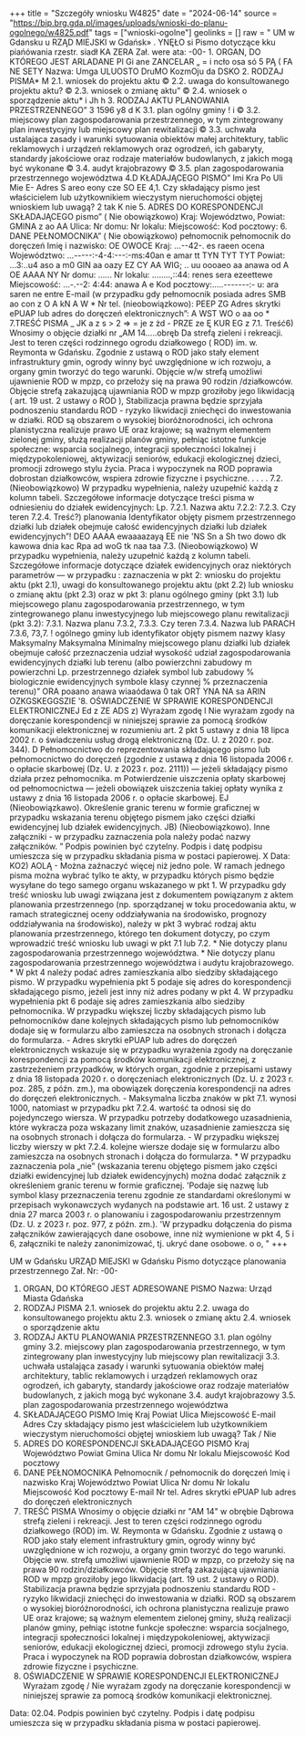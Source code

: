 +++
title = "Szczegóły wniosku W4825"
date = "2024-06-14"
source = "https://bip.brg.gda.pl/images/uploads/wnioski-do-planu-ogolnego/w4825.pdf"
tags = ["wnioski-ogolne"]
geolinks = []
raw = " UM w Gdansku u  RZĄD MIEJSKI w Gdańsk» . YNĘŁO si Pismo dotyczące kku piańówania rzestr. siadł KA ZERA Zał. were ata: -00- 1. ORGAN, DO KTÓREGO JEST ARLADANE Pl Gi ane ZANCELAR „ =  i ncło osa só 5 PĄ ( FA NE SETY Nazwa: Umga ULUOSTO  DruMO KozmOju da DSKO 2. RODZAJ PISMA* M 2.1. wniosek do projektu aktu © 2.2. uwaga do konsultowanego projektu aktu? © 2.3. wniosek o zmianę aktu” © 2.4. wniosek o sporządzenie aktu* i Jh  h  3. RODZAJ AKTU PLANOWANIA PRZESTRZENNEGO”  3 1596 y8 d K 3.1. plan ogólny gminy ! i © 3.2. miejscowy plan zagospodarowania przestrzennego, w tym zintegrowany plan inwestycyjny lub miejscowy plan rewitalizacji © 3.3. uchwała ustalająca zasady i warunki sytuowania obiektów małej architektury, tablic reklamowych i urządzeń reklamowych oraz ogrodzeń, ich gabaryty, standardy jakościowe oraz rodzaje materiałów budowlanych, z jakich mogą być wykonane © 3.4. audyt krajobrazowy © 3.5. plan zagospodarowania przestrzennego województwa 4.D KŁADAJĄCEGO PISMO” Imi Kra Po Uli Mie E- Adres S  areo eony cze SO EE 4,1. Czy składający pismo jest właścicielem lub użytkownikiem wieczystym nieruchomości objętej wnioskiem lub uwagą? 2 tak K nie 5. ADRES DO KORESPONDENCJI SKŁADAJĄCEGO pismo” ( Nie obowiązkowo) Kraj: Województwo, Powiat: GMINA z ao AA Ulica: Nr domu: Nr lokalu: Miejscowość: Kod pocztowy: 6. DANE PEŁNOMOCNIKA” ( Nie obowiązkowo)  pełnomocnik pełnomocnik do doręczeń Imię i nazwisko: OE OWOCE Kraj: ...--42-. es raeen ocena Województwo: ...-----:-4-4:---:-ms:40an e amar tt TYN TYT TYT Powiat: ...3:..u4 aso a m0 GIN aa oazy EZ CY AA WIG; .. uu oooaeo aa anawa od A OE AAAA NY Nr domu: ...... Nr lokalu: ........,::44: renes sera ezeettewe Miejscowość: ...-.--2: 4:44: anawa A e Kod pocztowy:.....-------:- u: ara saren ne entre E-mail (w przypadku gdy pełnomocnik posiada adres SMB ao con z O A kN A W * Nr tel. (nieobowiązkowo): PEEP ZG  Adres skrytki ePUAP lub adres do doręczeń elektronicznych”: A WST WO o aa oo * 7.TREŚĆ PISMA _ JK a z s  > 2 => = je z żd - PRZE ze Ę KUR EG z 7.1. Treść6) Wnosimy o objęcie działki nr „AM 14.....obręb Da strefą zieleni i rekreacji. Jest to teren części rodzinnego ogrodu działkowego ( ROD) im. w. Reymonta w Gdańsku. Zgodnie z ustawą o  ROD jako stały element infrastruktury gmin, ogrody winny być uwzględnione w ich rozwoju, a organy  gmin tworzyć do tego warunki. Objęcie w/w strefą umożliwi ujawnienie ROD w mpzp, co przełoży się na  prawa 90 rodzin /działkowców. Objęcie strefą zakazującą ujawniania ROD w mpzp groziłoby jego likwidacją ( art. 19 ust. 2 ustawy o ROD ), Stabilizacja prawna będzie sprzyjała podnoszeniu standardu ROD - ryzyko likwidacji zniechęci do inwestowania w działki. ROD są obszarem o wysokiej bioróżnorodności, ich ochrona planistyczna realizuje prawo UE oraz krajowe; są ważnym elementem zielonej gminy, służą realizacji planów gminy, pełniąc istotne funkcje społeczne: wsparcia socjalnego, integracji społeczności lokalnej i międzypokoleniowej, aktywizacji seniorów, edukacji ekologicznej dzieci, promocji zdrowego stylu życia. Praca i wypoczynek na ROD poprawia dobrostan działkowców, wspiera zdrowie fizyczne i psychiczne. . . . .  7.2. (Nieobowiązkowo) W przypadku wypełnienia, należy uzupełnić każdą z kolumn tabeli. Szczegółowe informacje dotyczące treści pisma w odniesieniu do działek ewidencyjnych:  Lp.  7.2.1. Nazwa aktu 7.2.2: 7.2.3. Czy teren 7.2.4. Treść?)  planowania Identyfikator objęty pismem  przestrzennego działki lub działek obejmuje całość  ewidencyjnych działki lub działek ewidencyjnych”!  DEO AAAA ewaaaazayą EE nie 'NS Sn a Sh two dowo dk kawowa dnia kac Rpa ad woG tk naa taa 7.3. (Nieobowiązkowo) W przypadku wypełnienia, należy uzupełnić każdą z kolumn tabeli.  Szczegółowe informacje dotyczące działek ewidencyjnych oraz niektórych parametrów — w przypadku : zaznaczenia w pkt 2: wniosku do projektu aktu (pkt 2.1), uwagi do konsultowanego projektu aktu (pkt 2.2)  lub wniosku o zmianę aktu (pkt 2.3) oraz w pkt 3: planu ogólnego gminy (pkt 3.1) lub miejscowego planu  zagospodarowania przestrzennego, w tym zintegrowanego planu inwestycyjnego lub miejscowego planu rewitalizacji (pkt 3.2):  7.3.1. Nazwa planu 7.3.2, 7.3.3. Czy teren 7.3.4. Nazwa lub PARACH 7.3.6, 73,7. ! ogólnego gminy lub identyfikator objęty pismem nazwy klasy Maksymalny Maksymalna Minimalny miejscowego planu działki lub działek  obejmuje całość przeznaczenia udział wysokość udział zagospodarowania ewidencyjnych działki lub terenu (albo powierzchni zabudowy m powierzchni Lp. przestrzennego działek symbol lub zabudowy % biologicznie ewidencyjnych symbole klasy czynnej % przeznaczenia terenu)” ORA poaano anawa wiaaódawa 0 tak ORT  YNA NA sa ARIN OZKGSKEGGSZIE  '8. OŚWIADCZENIE W SPRAWIE KORESPONDENCJI ELEKTRONICZNEJ Ed z ZE ADS z) Wyrażam zgodę l Nie wyrażam zgody na doręczanie korespondencji w niniejszej sprawie za pomocą środków komunikacji elektronicznej w rozumieniu art. 2 pkt 5 ustawy z dnia 18 lipca 2002 r. o świadczeniu usług drogą elektroniczną (Dz. U. z 2020 r. poz. 344). D Pełnomocnictwo do reprezentowania składającego pismo lub pełnomocnictwo do doręczeń (zgodnie z ustawą z dnia 16 listopada 2006 r. o opłacie skarbowej (Dz. U. z 2023 r. poz. 2111)) — jeżeli składający pismo działa przez pełnomocnika. m Potwierdzenie uiszczenia opłaty skarbowej od pełnomocnictwa — jeżeli obowiązek uiszczenia takiej opłaty wynika z ustawy z dnia 16 listopada 2006 r. o opłacie skarbowej. EJ (Nieobowiązkawo). Określenie granic terenu w formie graficznej w przypadku wskazania terenu objętego pismem jako części działki ewidencyjnej lub działek ewidencyjnych. JB) (Nieobowiązkowo). Inne załączniki - w przypadku zaznaczenia pola należy podać nazwy załączników. ” Podpis powinien być czytelny. Podpis i datę podpisu umieszcza się w przypadku składania pisma w postaci papierowej. X Data: KO2) AOLĄ - Można zaźnaczyć więcej niż jedno pole. W ramach jednego pisma można wybrać tylko te akty, w przypadku których pismo będzie wysyłane do tego samego organu wskazanego w pkt 1. W przypadku gdy treść wniosku lub uwagi związana jest z dokumentem powiązanym z aktem planowania przestrzennego (np. sporządzanej w toku procedowania aktu, w ramach strategicznej oceny oddziaływania na środowisko, prognozy oddziaływania na środowisko), należy w pkt 3 wybrać rodzaj aktu planowania przestrzennego, którego ten dokument dotyczy, po czym wprowadzić treść wniosku lub uwagi w pkt 7.1 lub 7.2. * Nie dotyczy planu zagospodarowania przestrzennego województwa. * Nie dotyczy planu zagospodarowania przestrzennego województwa i audytu krajobrazowego. * W pkt 4 należy podać adres zamieszkania albo siedziby składającego pismo. W przypadku wypełnienia pkt 5 podaje się adres do korespondencji składającego pismo, jeżeli jest inny niż adres podany w pkt 4. W przypadku wypełnienia pkt 6 podaje się adres zamieszkania albo siedziby pełnomocnika. W przypadku większej liczby składających pismo lub pełnomocników dane kolejnych składających pismo lub pełnomocników dodaje się w formularzu albo zamieszcza na osobnych stronach i dołącza do formularza. - Adres skrytki ePUAP lub adres do doręczeń elektronicznych wskazuje się w przypadku wyrażenia zgody na doręczanie korespondencji za pomocą środków komunikacji elektronicznej, z zastrzeżeniem przypadków, w których organ, zgodnie z przepisami ustawy z dnia 18 listopada 2020 r. o doręczeniach elektronicznych (Dz. U. z 2023 r. poz. 285, z późn. zm.), ma obowiązek doręczenia korespondencji na adres do doręczeń elektronicznych. - Maksymalna liczba znaków w pkt 7.1. wynosi 1000, natomiast w przypadku pkt 7.2.4. wartość ta odnosi się do pojedynczego wiersza. W przypadku potrzeby dodatkowego uzasadnienia, które wykracza poza wskazany limit znaków, uzasadnienie zamieszcza się na osobnych stronach i dołącza do formularza. - W przypadku większej liczby wierszy w pkt 7.2.4. kolejne wiersze dodaje się w formularzu albo zamieszcza na osobnych stronach i dołącza do formularza. * W przypadku zaznaczenia pola „nie” (wskazania terenu objętego pismem jako części działki ewidencyjnej lub działek ewidencyjnych) można dodać załącznik z określeniem granic terenu w formie graficznej. 'Podaje się nazwę lub symbol klasy przeznaczenia terenu zgodnie ze standardami określonymi w przepisach wykonawczych wydanych na podstawie art. 16 ust. 2 ustawy z dnia 27 marca 2003 r. o planowaniu i zagospodarowaniu przestrzennym (Dz. U. z 2023 r. poz. 977, z późn. zm.). 'W przypadku dołączenia do pisma załączników zawierających dane osobowe, inne niż wymienione w pkt 4, 5 i 6, załączniki te należy zanonimizować, tj. ukryć dane osobowe. o o, "
+++

UM w Gdańsku
URZĄD MIEJSKI w Gdańsku
Pismo dotyczące planowania przestrzennego
Zał. Nr: -00-
1. ORGAN, DO KTÓREGO JEST ADRESOWANE PISMO
Nazwa: Urząd Miasta Gdańska
2. RODZAJ PISMA
2.1. wniosek do projektu aktu
2.2. uwaga do konsultowanego projektu aktu
2.3. wniosek o zmianę aktu
2.4. wniosek o sporządzenie aktu
3. RODZAJ AKTU PLANOWANIA PRZESTRZENNEGO
3.1. plan ogólny gminy
3.2. miejscowy plan zagospodarowania przestrzennego, w tym zintegrowany plan inwestycyjny lub miejscowy plan rewitalizacji
3.3. uchwała ustalająca zasady i warunki sytuowania obiektów małej architektury, tablic reklamowych i urządzeń reklamowych oraz ogrodzeń, ich gabaryty, standardy jakościowe oraz rodzaje materiałów budowlanych, z jakich mogą być wykonane
3.4. audyt krajobrazowy
3.5. plan zagospodarowania przestrzennego województwa
4. SKŁADAJĄCEGO PISMO
Imię
Kraj
Powiat
Ulica
Miejscowość
E-mail
Adres
Czy składający pismo jest właścicielem lub użytkownikiem wieczystym nieruchomości objętej wnioskiem lub uwagą?
Tak / Nie
5. ADRES DO KORESPONDENCJI SKŁADAJĄCEGO PISMO
Kraj
Województwo
Powiat
Gmina
Ulica
Nr domu
Nr lokalu
Miejscowość
Kod pocztowy
6. DANE PEŁNOMOCNIKA
Pełnomocnik / pełnomocnik do doręczeń
Imię i nazwisko
Kraj
Województwo
Powiat
Ulica
Nr domu
Nr lokalu
Miejscowość
Kod pocztowy
E-mail
Nr tel.
Adres skrytki ePUAP lub adres do doręczeń elektronicznych
7. TREŚĆ PISMA
Wnosimy o objęcie działki nr "AM 14" w obrębie Dąbrowa strefą zieleni i rekreacji. Jest to teren części rodzinnego ogrodu działkowego (ROD) im. W. Reymonta w Gdańsku. Zgodnie z ustawą o ROD jako stały element infrastruktury gmin, ogrody winny być uwzględnione w ich rozwoju, a organy gmin tworzyć do tego warunki. Objęcie ww. strefą umożliwi ujawnienie ROD w mpzp, co przełoży się na prawa 90 rodzin/działkowców. Objęcie strefą zakazującą ujawniania ROD w mpzp groziłoby jego likwidacją (art. 19 ust. 2 ustawy o ROD). Stabilizacja prawna będzie sprzyjała podnoszeniu standardu ROD - ryzyko likwidacji zniechęci do inwestowania w działki. ROD są obszarem o wysokiej bioróżnorodności, ich ochrona planistyczna realizuje prawo UE oraz krajowe; są ważnym elementem zielonej gminy, służą realizacji planów gminy, pełniąc istotne funkcje społeczne: wsparcia socjalnego, integracji społeczności lokalnej i międzypokoleniowej, aktywizacji seniorów, edukacji ekologicznej dzieci, promocji zdrowego stylu życia. Praca i wypoczynek na ROD poprawia dobrostan działkowców, wspiera zdrowie fizyczne i psychiczne.
8. OŚWIADCZENIE W SPRAWIE KORESPONDENCJI ELEKTRONICZNEJ
Wyrażam zgodę / Nie wyrażam zgody na doręczanie korespondencji w niniejszej sprawie za pomocą środków komunikacji elektronicznej.

Data: 02.04.
Podpis powinien być czytelny. Podpis i datę podpisu umieszcza się w przypadku składania pisma w postaci papierowej.


